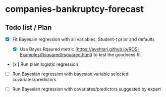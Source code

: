 # companies-bankruptcy-forecast
## Todo list / Plan

- [x] Fit Bayesain regression with all variables, Student-t prior and defaults
  
    - [x] Use Bayes Rqaured metric (https://avehtari.github.io/ROS-Examples/Rsquared/rsquared.html) to test the goodness fit 

- [x ] Run plain logistic regression

- [ ] Run Bayesian regression with bayesian variable selected covariates/predictors

- [ ] Run Bayesian regression with covariates/predictors suggested by expert
 